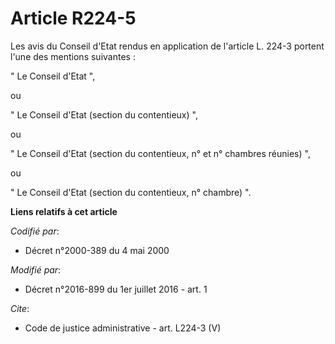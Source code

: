 # Article R224-5

Les avis du Conseil d'Etat rendus en application de l'article L. 224-3 portent l'une des mentions suivantes : 

" Le Conseil d'Etat ", 

ou 

" Le Conseil d'Etat (section du contentieux) ", 

ou 

" Le Conseil d'Etat (section du contentieux, n° et n° chambres réunies) ", 

ou 

" Le Conseil d'Etat (section du contentieux, n° chambre) ".

**Liens relatifs à cet article**

_Codifié par_:

  - Décret n°2000-389 du 4 mai 2000

_Modifié par_:

  - Décret n°2016-899 du 1er juillet 2016 - art. 1

_Cite_:

  - Code de justice administrative - art. L224-3 (V)
